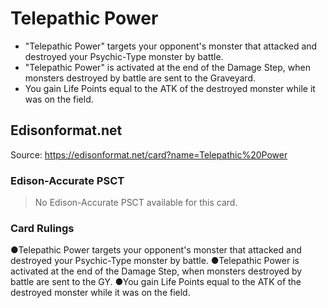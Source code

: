 # Telepathic Power

*   "Telepathic Power" targets your opponent's monster that attacked and destroyed your Psychic-Type monster by battle.
*   "Telepathic Power" is activated at the end of the Damage Step, when monsters destroyed by battle are sent to the Graveyard.
*   You gain Life Points equal to the ATK of the destroyed monster while it was on the field.

## Edisonformat.net

Source: https://edisonformat.net/card?name=Telepathic%20Power

### Edison-Accurate PSCT

> No Edison-Accurate PSCT available for this card.

### Card Rulings

●Telepathic Power targets your opponent's monster that attacked and destroyed your Psychic-Type monster by battle.
●Telepathic Power is activated at the end of the Damage Step, when monsters destroyed by battle are sent to the GY.
●You gain Life Points equal to the ATK of the destroyed monster while it was on the field.
            